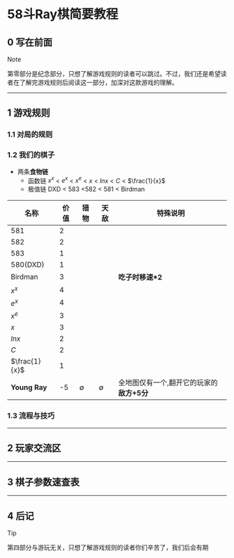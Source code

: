 # 58斗Ray棋简要教程
## 0 写在前面  
> [!note]
> 第零部分是纪念部分，只想了解游戏规则的读者可以跳过。不过，我们还是希望读者在了解完游戏规则后阅读这一部分，加深对这款游戏的理解。

---

## 1 游戏规则
### 1.1 对局的规则

### 1.2 我们的棋子
- 两条**食物链**
  + 函数链 $x^x$ < $e^x$ < $x^e$ < $x$ < $lnx$ < $C$ < $\frac{1}{x}$   
  + 极值链 DXD < 583 <582 < 581 < Birdman

| 名称 | 价值 | 猎物 | 天敌 | **特殊说明** | 
|------|-----|------|------|--------------|
| 581  |2| | | |
| 582  |2| | | |
| 583  |1| | | |
| 580(DXD)|1| | | |
| Birdman |3| | |**吃子时移速*2** |
| $x^x$ |4| | | |
| $e^x$ |4| | | |
| $x^e$ |3| | | |
| $x$ |3| | | |
| $lnx$ |2| | | |
| $C$ |2| | | |
| $\frac{1}{x}$ |1| | | |
| **Young Ray**|-5| $\emptyset$ | $\emptyset$ |全地图仅有一个,翻开它的玩家的**敌方+5分**| 
### 1.3 流程与技巧  

---

## 2 玩家交流区

---

## 3 棋子参数速查表

---

## 4 后记
> [!tip]
> 第四部分与游玩无关，只想了解游戏规则的读者你们辛苦了，我们后会有期
